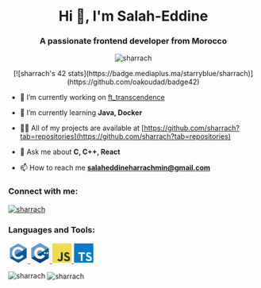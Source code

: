 <h1 align="center">Hi 👋, I'm Salah-Eddine</h1>
<h3 align="center">A passionate frontend developer from Morocco</h3>

<p align="center"> <img src="https://komarev.com/ghpvc/?username=sharrach&label=Profile%20views&color=0e75b6&style=flat" alt="sharrach" /> </p>

<p align="center"> [![sharrach's 42 stats](https://badge.mediaplus.ma/starryblue/sharrach)](https://github.com/oakoudad/badge42) </p>

- 🔭 I’m currently working on [ft_transcendence](https://github.com/sharrach/Ft_Transcendence)

- 🌱 I’m currently learning **Java, Docker**

- 👨‍💻 All of my projects are available at [https://github.com/sharrach?tab=repositories](https://github.com/sharrach?tab=repositories)

- 💬 Ask me about **C, C++, React**

- 📫 How to reach me **salaheddineharrachmin@gmail.com**

<h3 align="left">Connect with me:</h3>
<p align="left">
<a href="https://linkedin.com/in/sharrach" target="blank"><img align="center" src="https://raw.githubusercontent.com/rahuldkjain/github-profile-readme-generator/master/src/images/icons/Social/linked-in-alt.svg" alt="sharrach" height="30" width="40" /></a>
</p>

<h3 align="left">Languages and Tools:</h3>
<p align="left"> <a href="https://www.cprogramming.com/" target="_blank" rel="noreferrer"> <img src="https://raw.githubusercontent.com/devicons/devicon/master/icons/c/c-original.svg" alt="c" width="40" height="40"/> </a> <a href="https://www.w3schools.com/cpp/" target="_blank" rel="noreferrer"> <img src="https://raw.githubusercontent.com/devicons/devicon/master/icons/cplusplus/cplusplus-original.svg" alt="cplusplus" width="40" height="40"/> </a> <a href="https://developer.mozilla.org/en-US/docs/Web/JavaScript" target="_blank" rel="noreferrer"> <img src="https://raw.githubusercontent.com/devicons/devicon/master/icons/javascript/javascript-original.svg" alt="javascript" width="40" height="40"/> </a> <a href="https://www.typescriptlang.org/" target="_blank" rel="noreferrer"> <img src="https://raw.githubusercontent.com/devicons/devicon/master/icons/typescript/typescript-original.svg" alt="typescript" width="40" height="40"/> </a> </p>

<p><img align="left" src="https://github-readme-stats.vercel.app/api/top-langs?username=sharrach&show_icons=true&locale=en&layout=compact" alt="sharrach" /></p>

<p>&nbsp;<img align="center" src="https://github-readme-stats.vercel.app/api?username=sharrach&show_icons=true&locale=en" alt="sharrach" /></p>

